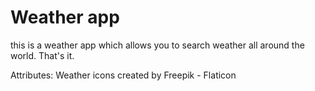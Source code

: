 # Weather app

this is a weather app which allows you to search weather all around the world. That's it.


Attributes: Weather icons created by Freepik - Flaticon
